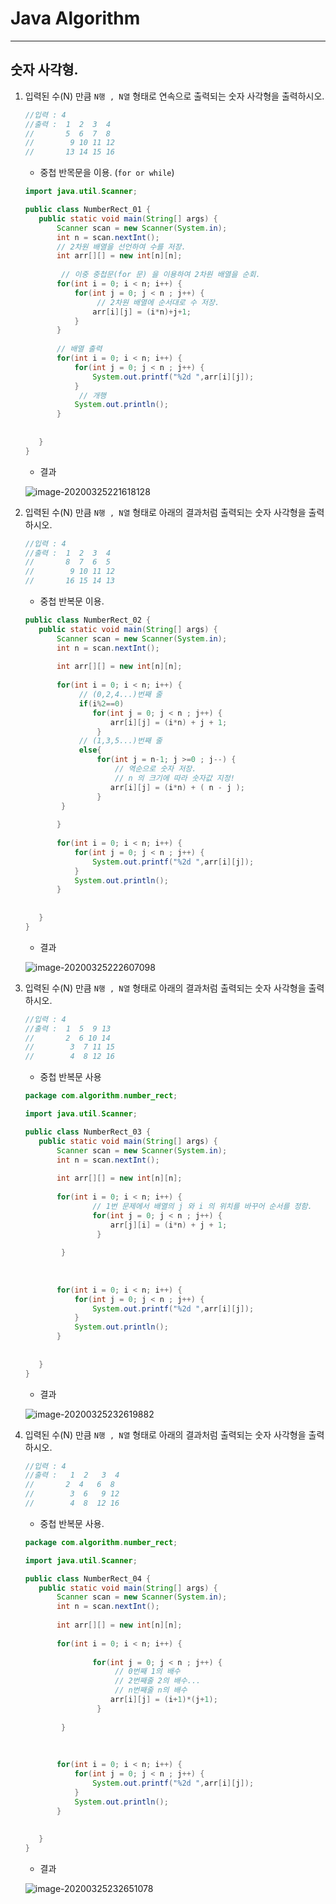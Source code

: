 # Java Algorithm

---

## 숫자 사각형.

1. 입력된 수(N) 만큼 `N행 , N열` 형태로 연속으로 출력되는 숫자 사각형을 출력하시오.

     ```java
     //입력 : 4
     //출력 :  1  2  3  4
     //	      5  6  7  8
     //        9 10 11 12
     //       13 14 15 16    
     ```

     * 중첩 반목문을 이용. (`for or while`)

     ```java
     import java.util.Scanner;
     
     public class NumberRect_01 {
     	public static void main(String[] args) {
     		Scanner scan = new Scanner(System.in);
     		int n = scan.nextInt();
     		// 2차원 배열을 선언하여 수를 저장.
     		int arr[][] = new int[n][n];
     		
             // 이중 중첩문(for 문) 을 이용하여 2차원 배열을 순회.
     		for(int i = 0; i < n; i++) {
     			for(int j = 0; j < n ; j++) {
                     // 2차원 배열에 순서대로 수 저장.
     				arr[i][j] = (i*n)+j+1;
     			}
     		}
             
     		// 배열 출력
     		for(int i = 0; i < n; i++) {
     			for(int j = 0; j < n ; j++) {
     				System.out.printf("%2d ",arr[i][j]);
     			}
                 // 개행
     			System.out.println();
     		}
     		
     		
     	}
     }
     ```

     * 결과

     ![image-20200325221618128](C:\Users\newch\Desktop\TIL\Algorithm\NumberRect\NumberRect.assets\image-20200325221618128.png)

2. 입력된 수(N) 만큼 `N행 , N열` 형태로 아래의 결과처럼 출력되는 숫자 사각형을 출력하시오.

     ```java
     //입력 : 4
     //출력 :  1  2  3  4
     //	      8  7  6  5
     //        9 10 11 12
     //       16 15 14 13    
     ```

     * 중첩 반복문 이용.

     ```java
     public class NumberRect_02 {
     	public static void main(String[] args) {
     		Scanner scan = new Scanner(System.in);
     		int n = scan.nextInt();
     		
     		int arr[][] = new int[n][n];
     		
     		for(int i = 0; i < n; i++) {
                 // (0,2,4...)번째 줄
                 if(i%2==0)
     			    for(int j = 0; j < n ; j++) {
     				    arr[i][j] = (i*n) + j + 1;
                     }
                 // (1,3,5...)번째 줄
                 else{
                     for(int j = n-1; j >=0 ; j--) {
                         // 역순으로 숫자 저장.
                         // n 의 크기에 따라 숫자값 지정!
     				    arr[i][j] = (i*n) + ( n - j );
                     }
             }
                 
     		}
     		
     		for(int i = 0; i < n; i++) {
     			for(int j = 0; j < n ; j++) {
     				System.out.printf("%2d ",arr[i][j]);
     			}
     			System.out.println();
     		}
     		
     		
     	}
     }
     ```

     * 결과

     ![image-20200325222607098](C:\Users\newch\Desktop\TIL\Algorithm\NumberRect\NumberRect.assets\image-20200325222607098.png)

3. 입력된 수(N) 만큼 `N행 , N열` 형태로 아래의 결과처럼 출력되는 숫자 사각형을 출력하시오.

     ```java
     //입력 : 4
     //출력 :  1  5  9 13
     //	      2  6 10 14
     //        3  7 11 15
     //        4  8 12 16  
     ```

     * 중첩 반복문 사용

     ```java
     package com.algorithm.number_rect;
     
     import java.util.Scanner;
     
     public class NumberRect_03 {
     	public static void main(String[] args) {
     		Scanner scan = new Scanner(System.in);
     		int n = scan.nextInt();
     		
     		int arr[][] = new int[n][n];
     		
     		for(int i = 0; i < n; i++) {
              		// 1번 문제에서 배열의 j 와 i 의 위치를 바꾸어 순서를 정함.  
     			    for(int j = 0; j < n ; j++) {
     				    arr[j][i] = (i*n) + j + 1;
                     }           
                     
             }
                 
     		
     		
     		for(int i = 0; i < n; i++) {
     			for(int j = 0; j < n ; j++) {
     				System.out.printf("%2d ",arr[i][j]);
     			}
     			System.out.println();
     		}
     		
     		
     	}
     }
     
     ```

     * 결과

     ![image-20200325232619882](C:\Users\newch\Desktop\TIL\Algorithm\NumberRect\NumberRect.assets\image-20200325232619882.png)

4. 입력된 수(N) 만큼 `N행 , N열` 형태로 아래의 결과처럼 출력되는 숫자 사각형을 출력하시오.

     ```java
     //입력 : 4
     //출력 :   1  2   3  4
     //	      2  4   6  8
     //        3  6   9 12
     //        4  8  12 16  
     ```

     * 중첩 반복문 사용.

     ```java
     package com.algorithm.number_rect;
     
     import java.util.Scanner;
     
     public class NumberRect_04 {
     	public static void main(String[] args) {
     		Scanner scan = new Scanner(System.in);
     		int n = scan.nextInt();
     		
     		int arr[][] = new int[n][n];
     		
     		for(int i = 0; i < n; i++) {
                
     			    for(int j = 0; j < n ; j++) {
                         // 0번째 1의 배수 
                         // 2번째줄 2의 배수...
                         // n번째줄 n의 배수
     				    arr[i][j] = (i+1)*(j+1);
                     }           
                     
             }
                 
     		
     		
     		for(int i = 0; i < n; i++) {
     			for(int j = 0; j < n ; j++) {
     				System.out.printf("%2d ",arr[i][j]);
     			}
     			System.out.println();
     		}
     		
     		
     	}
     }
     
     ```

     * 결과
     
     ![image-20200325232651078](C:\Users\newch\Desktop\TIL\Algorithm\NumberRect\NumberRect.assets\image-20200325232651078.png)